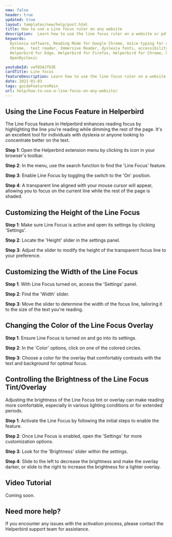 ```yaml
---
new: false
header: true
updated: true
layout: templates/new/help/post.html
title: How to use a Line focus ruler on any website
description:  Learn how to use the line focus ruler on a website or pdf with the Helperbird browser extension.
keywords:
  Dyslexia software, Reading Mode for Google Chrome, Voice typing for chrome, Text to speech for
  chrome,  text reader, Immersive Reader, dyslexia fonts, accessibility software, dyslexia software,
  Helperbird for Edge, Helperbird for Firefox, Helperbird for Chrome, Opendyslexic for Chrome,
  OpenDyslexic

youtubeId: vwT8SAJfU3E
cardTitle: Line focus
featureDescription: Learn how to use the line focus ruler on a website or pdf with the Helperbird browser extension.
date: 2021-01-03
tags: guideFeaturesMain
url: help/how-to-use-a-line-focus-on-any-website/
---
```



## Using the Line Focus Feature in Helperbird

The Line Focus feature in Helperbird enhances reading focus by highlighting the line you're reading while dimming the rest of the page. It's an excellent tool for individuals with dyslexia or anyone looking to concentrate better on the text.

**Step 1**: Open the Helperbird extension menu by clicking its icon in your browser's toolbar.

**Step 2**: In the menu, use the search function to find the 'Line Focus' feature.

**Step 3**: Enable Line Focus by toggling the switch to the 'On' position.

**Step 4**: A transparent line aligned with your mouse cursor will appear, allowing you to focus on the current line while the rest of the page is shaded.

## Customizing the Height of the Line Focus

**Step 1**: Make sure Line Focus is active and open its settings by clicking 'Settings'.

**Step 2**: Locate the 'Height' slider in the settings panel.

**Step 3**: Adjust the slider to modify the height of the transparent focus line to your preference.

## Customizing the Width of the Line Focus

**Step 1**: With Line Focus turned on, access the 'Settings' panel.

**Step 2**: Find the 'Width' slider.

**Step 3**: Move the slider to determine the width of the focus line, tailoring it to the size of the text you're reading.

## Changing the Color of the Line Focus Overlay

**Step 1**: Ensure Line Focus is turned on and go into its settings.

**Step 2**: In the 'Color' options, click on one of the colored circles.

**Step 3**: Choose a color for the overlay that comfortably contrasts with the text and background for optimal focus.


## Controlling the Brightness of the Line Focus Tint/Overlay

Adjusting the brightness of the Line Focus tint or overlay can make reading more comfortable, especially in various lighting conditions or for extended periods.

**Step 1**: Activate the Line Focus by following the initial steps to enable the feature.

**Step 2**: Once Line Focus is enabled, open the 'Settings' for more customization options.

**Step 3**: Look for the 'Brightness' slider within the settings.

**Step 4**: Slide to the left to decrease the brightness and make the overlay darker, or slide to the right to increase the brightness for a lighter overlay.





## Video Tutorial

Coming soon.



## Need more help?

If you encounter any issues with the activation process, please contact the Helperbird support team for assistance.





